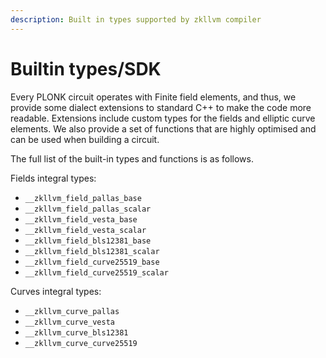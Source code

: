 ```yaml
---
description: Built in types supported by zkllvm compiler
---
```


# Builtin types/SDK

Every PLONK circuit operates with Finite field elements, and thus, we provide some dialect extensions to standard C++ to make the code more readable. Extensions include custom types for the fields and elliptic curve elements. We also provide a set of functions that are highly optimised and can be used when building a circuit.

The full list of the built-in types and functions is as follows.

Fields integral types:

* `__zkllvm_field_pallas_base`
* `__zkllvm_field_pallas_scalar`
* `__zkllvm_field_vesta_base`
* `__zkllvm_field_vesta_scalar`
* `__zkllvm_field_bls12381_base`
* `__zkllvm_field_bls12381_scalar`
* `__zkllvm_field_curve25519_base`
* `__zkllvm_field_curve25519_scalar`

Curves integral types:

* `__zkllvm_curve_pallas`
* `__zkllvm_curve_vesta`
* `__zkllvm_curve_bls12381`
* `__zkllvm_curve_curve25519`
